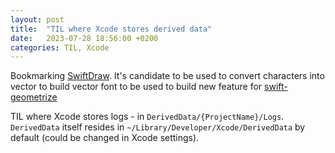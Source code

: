```yaml
---
layout: post
title:  "TIL where Xcode stores derived data"
date:   2023-07-28 18:56:00 +0200
categories: TIL, Xcode
---
```

Bookmarking [SwiftDraw](https://github.com/swhitty/SwiftDraw/). It's candidate to be used to convert characters into vector to build vector font to be used to build new feature for [swift-geometrize](https://github.com/valeriyvan/swift-geometrize)

TIL where Xcode stores logs - in `DerivedData/{ProjectName}/Logs`. `DerivedData` itself resides in `~/Library/Developer/Xcode/DerivedData` by default (could be changed in Xcode settings).
